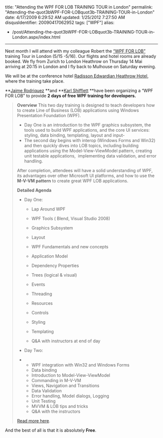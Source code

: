 title: "Attending the WPF FOR LOB TRAINING TOUR in London"
permalink: "Attending-the-quot3bWPF-FOR-LOBquot3b-TRAINING-TOUR-in-London"
date: 4/17/2009 6:29:52 AM
updated: 1/25/2012 7:27:50 AM
disqusIdentifier: 20090417062952
tags: ["WPF"]
alias:
 - /post/Attending-the-quot3bWPF-FOR-LOBquot3b-TRAINING-TOUR-in-London.aspx/index.html
---
Next month I will attend with my colleague Robert the [“WPF FOR LOB”](http://blogs.msdn.com/jaimer/archive/2009/04/01/announcing-the-using-wpf-to-build-lob-applications-training-tour.aspx) training Tour in London (5/15 -5/16). Our flights and hotel rooms are already booked. We fly from Zurich to London Heathrow on Thursday 14 Mai arriving at 20:15 in London and I fly back to Mulhouse on Saturday evening.

We will be at the conference hotel [Radisson Edwardian Heathrow Hotel](http://www.radissonedwardian.com/londonuk_heathrow), where the training take place.
<!-- more -->

**[Jaime Rodriquez](http://blogs.msdn.com/jaimer/) **and **[Karl Shifflett](http://karlshifflett.wordpress.com/) **have been organizing a “WPF FOR LOB” to provide **2 days of free WPF training for developers.**

> **Overview**
> This two day training is designed to teach developers how to create Line of Business (LOB) applications using Windows Presentation Foundation (WPF). 
> 
> *   Day One is an introduction to the WPF graphics subsystem, the tools used to build WPF applications, and the core UI services: styling, data binding, templating, layout and input-
> *   The second day begins with interop (Windows Forms and Win32)  and then quickly dives into LOB topics, including building applications using the Model-View-ViewModel pattern, creating unit testable applications,  implementing data validation, and error handling. 
> 
> After completion, attendees will have a solid understanding of WPF, its advantages over other Microsoft UI platforms, and how to use the **M-V-VM pattern** to create great WPF LOB applications.
> 
> **Detailed Agenda**
> 
> *   Day One:
> 
>     *   Lap Around WPF
>     *   WPF Tools ( Blend, Visual Studio 2008)
>     *   Graphics Subsystem
>     *   Layout
>     *   WPF Fundamentals and new concepts
> 
>     *   Application Model
>     *   Dependency Properties
>     *   Trees (logical & visual)
>     *   Events
>     *   Threading
>     *   Resources
>     *   Controls
>     *   Styling
>     *   Templating
>     *   Q&A with instructors at end of day
> *   Day Two:
> *   *   WPF integration with Win32 and Windows Forms
>     *   Data binding
>     *   Introduction to Model-View-ViewModel
>     *   Commanding in M-V-VM
>     *   Views, Navigation and Transitions
>     *   Data Validation
>     *   Error handling, Model dialogs, Logging
>     *   Unit Testing
>     *   MVVM & LOB tips and tricks
>     *   Q&A with the instructors
> 
> [Read more here](http://blogs.msdn.com/jaimer/archive/2009/04/01/announcing-the-using-wpf-to-build-lob-applications-training-tour.aspx).

And the best of all is that it is absolutely **Free**.

